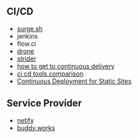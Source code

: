 CI/CD
-----

- [surge.sh](https://github.com/sintaxi/surge)
- jenkins
- flow.ci
- [drone](https://github.com/drone/drone)
- [strider](https://github.com/Strider-CD/strider)
- [how to get to continuous delivery](https://www.atlassian.com/continuous-delivery/how-to-get-to-continuous-delivery)
- [ci cd tools comparison](https://www.digitalocean.com/community/tutorials/ci-cd-tools-comparison-jenkins-gitlab-ci-buildbot-drone-and-concourse)
- [Continuous Deployment for Static Sites](https://semaphoreci.com/community/tutorials/continuous-deployment-for-static-sites-with-docker-aws-and-ansible#)

Service Provider
----------------

- [netify](netlify.com)
- [buddy.works](buddy.works)
